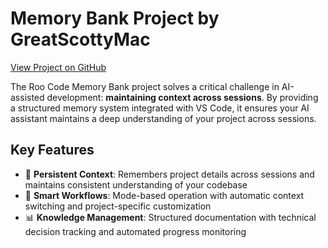 # Memory Bank Project by GreatScottyMac

[View Project on GitHub](https://github.com/GreatScottyMac/roo-code-memory-bank)

The Roo Code Memory Bank project solves a critical challenge in AI-assisted development: **maintaining context across sessions**. By providing a structured memory system integrated with VS Code, it ensures your AI assistant maintains a deep understanding of your project across sessions.

## Key Features

- 🧠 **Persistent Context**: Remembers project details across sessions and maintains consistent understanding of your codebase
- 🔄 **Smart Workflows**: Mode-based operation with automatic context switching and project-specific customization
- 📊 **Knowledge Management**: Structured documentation with technical decision tracking and automated progress monitoring